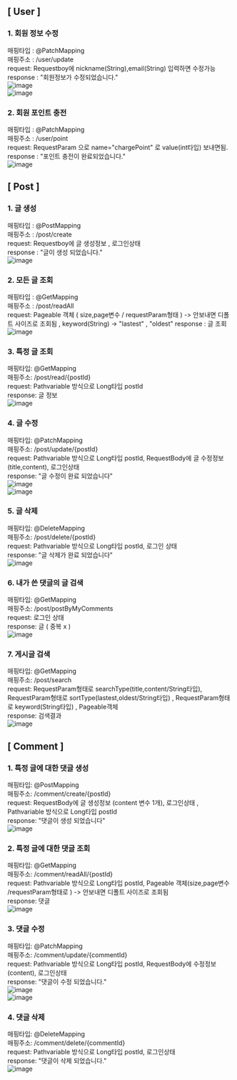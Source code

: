 ## [ User ]   

### 1. 회원 정보 수정
매핑타입 : @PatchMapping   
매핑주소 : /user/update   
request: Requestboy에 nickname(String),email(String) 입력하면 수정가능      
response : "회원정보가 수정되었습니다."         
![image](https://github.com/Jorados/capston/assets/100845256/fd0cb0b2-e048-41ce-ac68-f1c4b397c8d6)    
![image](https://github.com/Jorados/capston/assets/100845256/d1ea6bc4-fe4a-4858-aa7f-11fff461ccef)     

### 2. 회원 포인트 충전    
매핑타입 : @PatchMapping     
매핑주소 : /user/point      
request: RequestParam 으로 name="chargePoint" 로 value(int타입) 보내면됨.     
response : "포인트 충전이 완료되었습니다."        
![image](https://github.com/Jorados/capston/assets/100845256/3f870429-b2b9-48a7-b242-b32412e095b3)      



## [ Post ]   

### 1. 글 생성   
매핑타입 : @PostMapping   
매핑주소 : /post/create   
request: Requestboy에 글 생성정보 , 로그인상태   
response : "글이 생성 되었습니다."        
![image](https://github.com/Jorados/capston/assets/100845256/c8c90cd9-9142-46d0-a7bb-8f84fe4e4142)   

### 2. 모든 글 조회   
매핑타입 : @GetMapping   
매핑주소 : /post/readAll   
request: Pageable 객체 ( size,page변수 / requestParam형태 ) -> 안보내면 디폴트 사이즈로 조회됨 , keyword(String) -> "lastest" , "oldest"
response : 글 조회    
![image](https://github.com/Jorados/capston/assets/100845256/831adc8e-5816-4acd-8547-3228ea5298cf)    



### 3. 특정 글 조회  
매핑타입: @GetMapping    
매핑주소: /post/read/{postId}  
request: Pathvariable 방식으로 Long타입 postId    
response: 글 정보   
![image](https://github.com/Jorados/capston/assets/100845256/06a11e7e-71a9-4552-9a0d-ed18c958c61f)      

### 4. 글 수정   
매핑타입: @PatchMapping   
매핑주소: /post/update/{postId}   
request: Pathvariable 방식으로 Long타입 postId, RequestBody에 글 수정정보(title,content), 로그인상태    
response: "글 수정이 완료 되었습니다"   
![image](https://github.com/Jorados/capston/assets/100845256/1430040d-df4a-436d-b85a-a3449f463aeb)        
![image](https://github.com/Jorados/capston/assets/100845256/d84b23cd-071b-4a60-b023-2cbdc52eb4b6)       

### 5. 글 삭제    
매핑타입: @DeleteMapping   
매핑주소: /post/delete/{postId}   
request: Pathvariable 방식으로 Long타입 postId, 로그인 상태   
response: "글 삭제가 완료 되었습니다"    
![image](https://github.com/Jorados/capston/assets/100845256/0509eb34-73b1-4ba7-bb22-7816b18d4f94)     

### 6. 내가 쓴 댓글의 글 검색
매핑타입: @GetMapping    
매핑주소: /post/postByMyComments    
request: 로그인 상태       
response: 글 ( 중복 x )     
![image](https://github.com/Jorados/capston/assets/100845256/047ffb77-ace0-41b6-ac2b-34ce5ae93e68)        


### 7. 게시글 검색   
매핑타입: @GetMapping    
매핑주소: /post/search    
request: RequestParam형태로 searchType(title,content/String타입), RequestParam형태로 sortType(lastest,oldest/String타입) , RequestParam형태로 keyword(String타입) , Pageable객체       
response: 검색결과       
![image](https://github.com/Jorados/capston/assets/100845256/a7373f73-7235-42cf-98a5-6d3fbb3496eb)    
   

## [ Comment ]   

### 1. 특정 글에 대한 댓글 생성   
매핑타입: @PostMapping    
매핑주소: /comment/create/{postId}    
request: RequestBody에 글 생성정보 (content 변수 1개), 로그인상태 , Pathvariable 방식으로 Long타입 postId    
response: "댓글이 생성 되었습니다"    
![image](https://github.com/Jorados/capston/assets/100845256/ef0963f5-1691-41ba-8d0d-966e1baf1bc0)     

###  2. 특정 글에 대한 댓글 조회   
매핑타입: @GetMapping    
매핑주소: /comment/readAll/{postId}   
request: Pathvariable 방식으로 Long타입 postId, Pageable 객체(size,page변수 /requestParam형태로 ) -> 안보내면 디폴트 사이즈로 조회됨  
response: 댓글   
![image](https://github.com/Jorados/capston/assets/100845256/5b905400-668d-4234-b64a-0c96c40d82b3)   

### 3. 댓글 수정    
매핑타입: @PatchMapping   
매핑주소: /comment/update/{commentId}   
request: Pathvariable 방식으로 Long타입 postId, RequestBody에 수정정보(content), 로그인상태     
response: "댓글이 수정 되었습니다."   
![image](https://github.com/Jorados/capston/assets/100845256/504a5aa2-42b7-4cc6-8dd5-f513eaf76d2d)      
![image](https://github.com/Jorados/capston/assets/100845256/022eca00-dd77-40ab-bafc-669843a90ae4)      

### 4. 댓글 삭제   
매핑타입: @DeleteMapping   
매핑주소: /comment/delete/{commentId}    
request: Pathvariable 방식으로 Long타입 postId, 로그인상태    
response: "댓글이 삭제 되었습니다."    
![image](https://github.com/Jorados/capston/assets/100845256/0ab05327-4bc6-4eb5-8d6f-8aa3d2e25165)      


 
